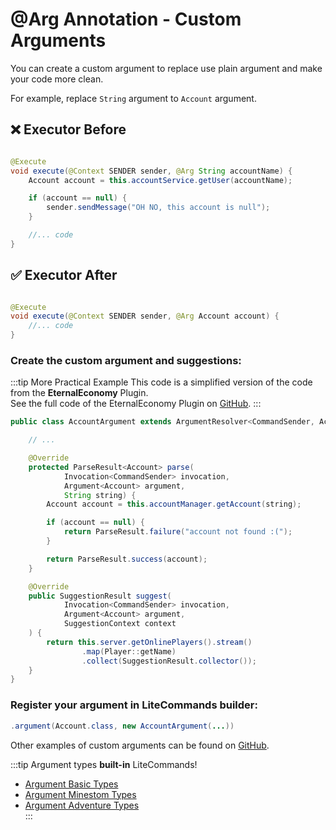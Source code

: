 # @Arg Annotation - Custom Arguments

You can create a custom argument to replace use plain argument and make your code more clean.

For example, replace `String` argument to `Account` argument.

## ❌ Executor Before

```java

@Execute
void execute(@Context SENDER sender, @Arg String accountName) {
    Account account = this.accountService.getUser(accountName);

    if (account == null) {
        sender.sendMessage("OH NO, this account is null");
    }

    //... code
}
```

## ✅ Executor After

```java

@Execute
void execute(@Context SENDER sender, @Arg Account account) {
    //... code
}
```

### Create the custom argument and suggestions:

:::tip More Practical Example
This code is a simplified version of the code from the **EternalEconomy** Plugin.  
See the full code of the EternalEconomy Plugin on [GitHub](https://github.com/EternalCodeTeam/EternalEconomy).
:::

```java
public class AccountArgument extends ArgumentResolver<CommandSender, Account> {

    // ...

    @Override
    protected ParseResult<Account> parse(
            Invocation<CommandSender> invocation,
            Argument<Account> argument,
            String string) {
        Account account = this.accountManager.getAccount(string);

        if (account == null) {
            return ParseResult.failure("account not found :(");
        }

        return ParseResult.success(account);
    }

    @Override
    public SuggestionResult suggest(
            Invocation<CommandSender> invocation,
            Argument<Account> argument,
            SuggestionContext context
    ) {
        return this.server.getOnlinePlayers().stream()
                .map(Player::getName)
                .collect(SuggestionResult.collector());
    }
}
```

### Register your argument in LiteCommands builder:

```java
.argument(Account.class, new AccountArgument(...))
```

Other examples of custom arguments can be found on [GitHub](https://github.com/Rollczi/LiteCommands/tree/master/examples/bukkit/src/main/java/dev/rollczi/example/bukkit/argument).

:::tip Argument types **built-in** LiteCommands!

-   [Argument Basic Types](types/supported-basic-types.md) <br>
-   [Argument Minestom Types](types/supported-types-minestom-extension.md) <br>
-   [Argument Adventure Types](types/supported-types-adventure-extension.md) <br>
:::
